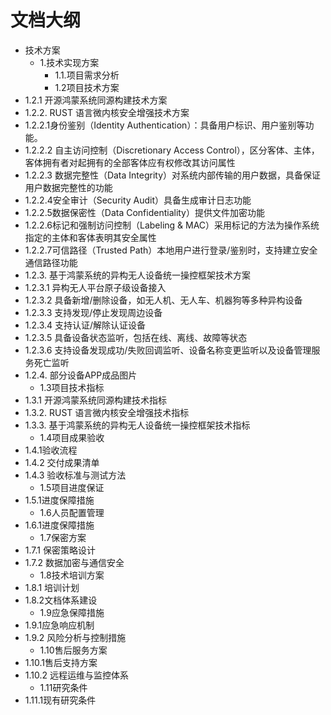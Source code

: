 # 文档大纲

- 技术方案
  - 1.技术实现方案
    - 1.1.项目需求分析
    - 1.2项目技术方案
- 1.2.1 开源鸿蒙系统同源构建技术方案
- 1.2.2. RUST 语言微内核安全增强技术方案​
- 1.2.2.1身份鉴别（Identity Authentication）：具备用户标识、用户鉴别等功能。
- 1.2.2.2 自主访问控制（Discretionary Access Control），区分客体、主体，客体拥有者对起拥有的全部客体应有权修改其访问属性
- 1.2.2.3 数据完整性（Data  Integrity）对系统内部传输的用户数据，具备保证用户数据完整性的功能
- 1.2.2.4安全审计（Security Audit）具备生成审计日志功能
- 1.2.2.5数据保密性（Data Confidentiality）提供文件加密功能
- 1.2.2.6标记和强制访问控制（Labeling & MAC）采用标记的方法为操作系统指定的主体和客体表明其安全属性
- 1.2.2.7可信路径（Trusted  Path）本地用户进行登录/鉴别时，支持建立安全通信路径功能
- 1.2.3. 基于鸿蒙系统的异构无人设备统一操控框架技术方案
- 1.2.3.1 异构无人平台原子级设备接入
- 1.2.3.2 具备新增/删除设备，如无人机、无人车、机器狗等多种异构设备
- 1.2.3.3 支持发现/停止发现周边设备	
- 1.2.3.4 支持认证/解除认证设备
- 1.2.3.5 具备设备状态监听，包括在线、离线、故障等状态
- 1.2.3.6 支持设备发现成功/失败回调监听、设备名称变更监听以及设备管理服务死亡监听
- 1.2.4. 部分设备APP成品图片
    - 1.3项目技术指标
- 1.3.1 开源鸿蒙系统同源构建技术指标
- 1.3.2. RUST 语言微内核安全增强技术指标
- 1.3.3. 基于鸿蒙系统的异构无人设备统一操控框架技术指标
    - 1.4项目成果验收
- 1.4.1验收流程
- 1.4.2 交付成果清单
- 1.4.3 验收标准与测试方法
    - 1.5项目进度保证
- 1.5.1进度保障措施
    - 1.6人员配置管理
- 1.6.1进度保障措施
    - 1.7保密方案
- 1.7.1 保密策略设计
- 1.7.2 数据加密与通信安全
    - 1.8技术培训方案
- 1.8.1 培训计划
- 1.8.2文档体系建设
    - 1.9应急保障措施
- 1.9.1应急响应机制
- 1.9.2 风险分析与控制措施
    - 1.10售后服务方案
- 1.10.1售后支持方案
- 1.10.2 远程运维与监控体系
    - 1.11研究条件
- 1.11.1现有研究条件

